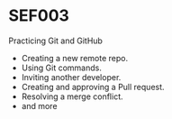# SEF003
 Practicing Git and GitHub

- Creating a new remote repo.
- Using Git commands.
- Inviting another developer.
- Creating and approving a Pull request.
- Resolving a merge conflict.
- and more 